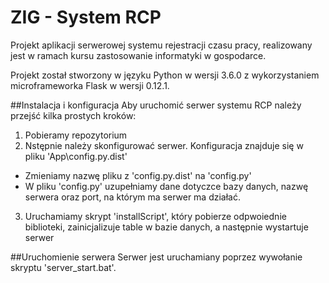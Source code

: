 # ZIG - System RCP
Projekt aplikacji serwerowej systemu rejestracji czasu pracy, realizowany jest w ramach kursu zastosowanie informatyki w gospodarce.

Projekt został stworzony w języku Python w wersji 3.6.0 z wykorzystaniem microframeworka Flask w wersji 0.12.1.

##Instalacja i konfiguracja
Aby uruchomić serwer systemu RCP należy przejść kilka prostych kroków:
1) Pobieramy repozytorium
2) Nstępnie należy skonfigurować serwer. Konfiguracja znajduje się w pliku 'App\config.py.dist'
* Zmieniamy nazwę pliku z 'config.py.dist' na 'config.py'
* W pliku 'config.py' uzupełniamy dane dotyczce bazy danych, nazwę serwera oraz port, na którym ma serwer ma działać.
3) Uruchamiamy skrypt 'installScript', który pobierze odpwoiednie biblioteki, zainicjalizuje table w bazie danych, a następnie wystartuje serwer

##Uruchomienie serwera
Serwer jest uruchamiany poprzez wywołanie skryptu 'server_start.bat'.
